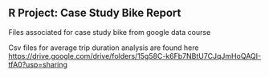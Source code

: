 ## R Project: Case Study Bike Report
Files associated for case study bike from google data course

Csv files for average trip duration analysis are found here https://drive.google.com/drive/folders/15g58C-k6Fb7NBtU7CJqJmHoQAQI-tfA0?usp=sharing
